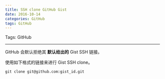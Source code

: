 ```yaml
---
title: SSH clone GitHub Gist
date: 2016-10-14
categories: GitHub
tags: GitHub
---
```


Tags: GitHub

---

GitHub 会默认拒绝其 **默认给出的** Gist SSH 链接。

使用如下格式的链接来进行 Gist SSH clone。

```
git clone git@github.com:gist_id.git
```




